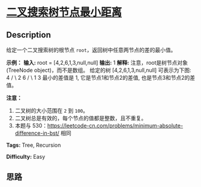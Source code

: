 # [二叉搜索树节点最小距离][title]

## Description

给定一个二叉搜索树的根节点 `root`，返回树中任意两节点的差的最小值。



**示例：**
            **输入:** root = [4,2,6,1,3,null,null]    **输出:** 1    **解释:**    注意，root是树节点对象(TreeNode object)，而不是数组。        给定的树 [4,2,6,1,3,null,null] 可表示为下图:                  4            /   \          2      6         / \            1   3          最小的差值是 1, 它是节点1和节点2的差值, 也是节点3和节点2的差值。



**注意：**

  1. 二叉树的大小范围在 `2` 到 `100`。
  2. 二叉树总是有效的，每个节点的值都是整数，且不重复。
  3. 本题与 530：<https://leetcode-cn.com/problems/minimum-absolute-difference-in-bst/> 相同


**Tags:** Tree, Recursion

**Difficulty:** Easy

## 思路

[title]: https://leetcode-cn.com/problems/minimum-distance-between-bst-nodes

